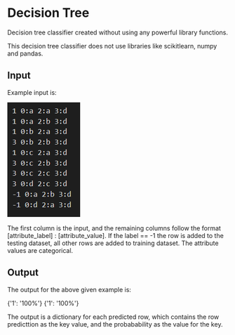 # Decision Tree
Decision tree classifier created without using any powerful library functions.

This decision tree classifier does not use libraries like scikitlearn, numpy and pandas. 

## Input

Example input is:

<img src="images/input.png">

The first column is the input, and the remaining columns follow the format [attribute_label] : [attribute_value]. If the label == -1 the row is added to the testing dataset, all other rows are added to training dataset.
The attribute values are categorical.

## Output

The output for the above given example is:

{'1': '100%'}
{'1': '100%'}

The output is a dictionary for each predicted row, which contains the row predicttion as the key value, and the probabability as the value for the key.
